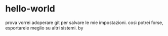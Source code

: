 # hello-world
prova 
vorrei adoperare git per salvare le mie impostazioni.
così potrei forse, esportarele meglio su altri sistemi.
by
